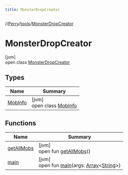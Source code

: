 ```yaml
---
title: MonsterDropCreator
---
```

//[Perry](../../../index.html)/[tools](../index.html)/[MonsterDropCreator](index.html)



# MonsterDropCreator



[jvm]\
open class [MonsterDropCreator](index.html)



## Types


| Name | Summary |
|---|---|
| [MobInfo](-mob-info/index.html) | [jvm]<br>open class [MobInfo](-mob-info/index.html) |


## Functions


| Name | Summary |
|---|---|
| [getAllMobs](get-all-mobs.html) | [jvm]<br>open fun [getAllMobs](get-all-mobs.html)() |
| [main](main.html) | [jvm]<br>open fun [main](main.html)(args: [Array](https://kotlinlang.org/api/latest/jvm/stdlib/kotlin/-array/index.html)<[String](https://docs.oracle.com/javase/8/docs/api/java/lang/String.html)>) |


